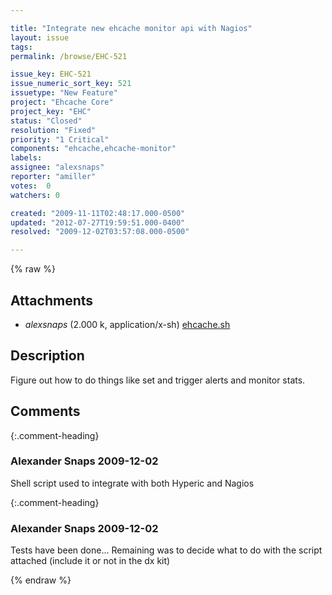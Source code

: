 ```yaml
---

title: "Integrate new ehcache monitor api with Nagios"
layout: issue
tags: 
permalink: /browse/EHC-521

issue_key: EHC-521
issue_numeric_sort_key: 521
issuetype: "New Feature"
project: "Ehcache Core"
project_key: "EHC"
status: "Closed"
resolution: "Fixed"
priority: "1 Critical"
components: "ehcache,ehcache-monitor"
labels: 
assignee: "alexsnaps"
reporter: "amiller"
votes:  0
watchers: 0

created: "2009-11-11T02:48:17.000-0500"
updated: "2012-07-27T19:59:51.000-0400"
resolved: "2009-12-02T03:57:08.000-0500"

---
```




{% raw %}


## Attachments

* <em>alexsnaps</em> (2.000 k, application/x-sh) [ehcache.sh](/attachments/EHC/EHC-521/ehcache.sh)




## Description

<div markdown="1" class="description">

Figure out how to do things like set and trigger alerts and monitor stats.

</div>

## Comments


{:.comment-heading}
### **Alexander Snaps** <span class="date">2009-12-02</span>

<div markdown="1" class="comment">

Shell script used to integrate with both Hyperic and Nagios

</div>


{:.comment-heading}
### **Alexander Snaps** <span class="date">2009-12-02</span>

<div markdown="1" class="comment">

Tests have been done... Remaining was to decide what to do with the script attached (include it or not in the dx kit)

</div>



{% endraw %}
